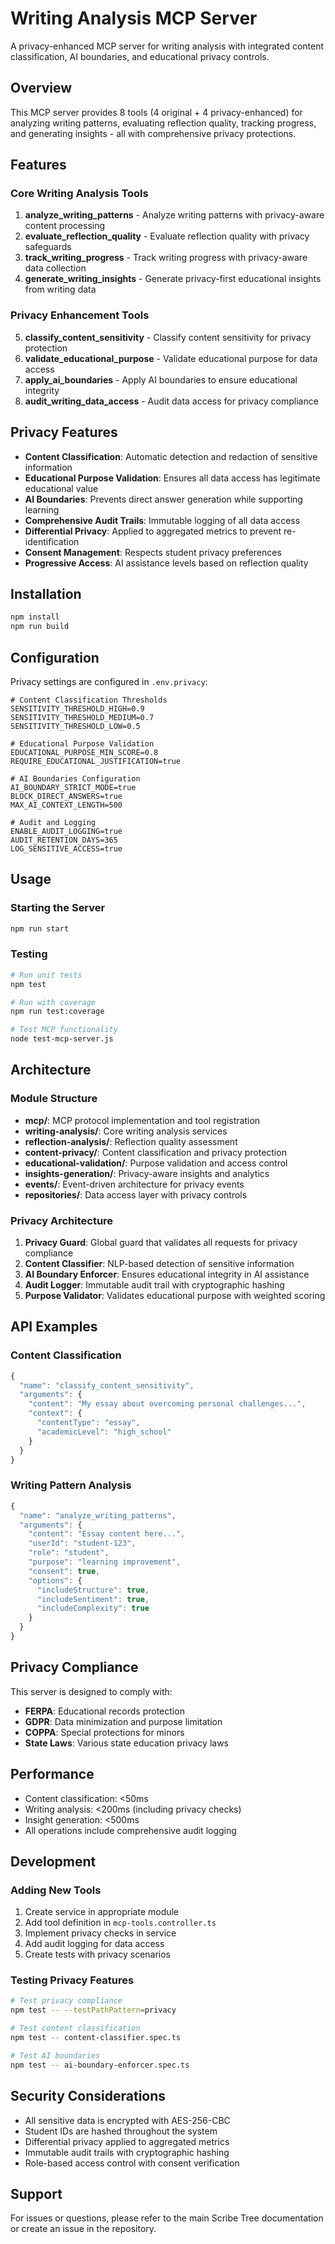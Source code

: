 # Writing Analysis MCP Server

A privacy-enhanced MCP server for writing analysis with integrated content classification, AI boundaries, and educational privacy controls.

## Overview

This MCP server provides 8 tools (4 original + 4 privacy-enhanced) for analyzing writing patterns, evaluating reflection quality, tracking progress, and generating insights - all with comprehensive privacy protections.

## Features

### Core Writing Analysis Tools

1. **analyze_writing_patterns** - Analyze writing patterns with privacy-aware content processing
2. **evaluate_reflection_quality** - Evaluate reflection quality with privacy safeguards
3. **track_writing_progress** - Track writing progress with privacy-aware data collection
4. **generate_writing_insights** - Generate privacy-first educational insights from writing data

### Privacy Enhancement Tools

5. **classify_content_sensitivity** - Classify content sensitivity for privacy protection
6. **validate_educational_purpose** - Validate educational purpose for data access
7. **apply_ai_boundaries** - Apply AI boundaries to ensure educational integrity
8. **audit_writing_data_access** - Audit data access for privacy compliance

## Privacy Features

- **Content Classification**: Automatic detection and redaction of sensitive information
- **Educational Purpose Validation**: Ensures all data access has legitimate educational value
- **AI Boundaries**: Prevents direct answer generation while supporting learning
- **Comprehensive Audit Trails**: Immutable logging of all data access
- **Differential Privacy**: Applied to aggregated metrics to prevent re-identification
- **Consent Management**: Respects student privacy preferences
- **Progressive Access**: AI assistance levels based on reflection quality

## Installation

```bash
npm install
npm run build
```

## Configuration

Privacy settings are configured in `.env.privacy`:

```env
# Content Classification Thresholds
SENSITIVITY_THRESHOLD_HIGH=0.9
SENSITIVITY_THRESHOLD_MEDIUM=0.7
SENSITIVITY_THRESHOLD_LOW=0.5

# Educational Purpose Validation
EDUCATIONAL_PURPOSE_MIN_SCORE=0.8
REQUIRE_EDUCATIONAL_JUSTIFICATION=true

# AI Boundaries Configuration
AI_BOUNDARY_STRICT_MODE=true
BLOCK_DIRECT_ANSWERS=true
MAX_AI_CONTEXT_LENGTH=500

# Audit and Logging
ENABLE_AUDIT_LOGGING=true
AUDIT_RETENTION_DAYS=365
LOG_SENSITIVE_ACCESS=true
```

## Usage

### Starting the Server

```bash
npm run start
```

### Testing

```bash
# Run unit tests
npm test

# Run with coverage
npm run test:coverage

# Test MCP functionality
node test-mcp-server.js
```

## Architecture

### Module Structure

- **mcp/**: MCP protocol implementation and tool registration
- **writing-analysis/**: Core writing analysis services
- **reflection-analysis/**: Reflection quality assessment
- **content-privacy/**: Content classification and privacy protection
- **educational-validation/**: Purpose validation and access control
- **insights-generation/**: Privacy-aware insights and analytics
- **events/**: Event-driven architecture for privacy events
- **repositories/**: Data access layer with privacy controls

### Privacy Architecture

1. **Privacy Guard**: Global guard that validates all requests for privacy compliance
2. **Content Classifier**: NLP-based detection of sensitive information
3. **AI Boundary Enforcer**: Ensures educational integrity in AI assistance
4. **Audit Logger**: Immutable audit trail with cryptographic hashing
5. **Purpose Validator**: Validates educational purpose with weighted scoring

## API Examples

### Content Classification

```javascript
{
  "name": "classify_content_sensitivity",
  "arguments": {
    "content": "My essay about overcoming personal challenges...",
    "context": {
      "contentType": "essay",
      "academicLevel": "high_school"
    }
  }
}
```

### Writing Pattern Analysis

```javascript
{
  "name": "analyze_writing_patterns",
  "arguments": {
    "content": "Essay content here...",
    "userId": "student-123",
    "role": "student",
    "purpose": "learning improvement",
    "consent": true,
    "options": {
      "includeStructure": true,
      "includeSentiment": true,
      "includeComplexity": true
    }
  }
}
```

## Privacy Compliance

This server is designed to comply with:

- **FERPA**: Educational records protection
- **GDPR**: Data minimization and purpose limitation
- **COPPA**: Special protections for minors
- **State Laws**: Various state education privacy laws

## Performance

- Content classification: <50ms
- Writing analysis: <200ms (including privacy checks)
- Insight generation: <500ms
- All operations include comprehensive audit logging

## Development

### Adding New Tools

1. Create service in appropriate module
2. Add tool definition in `mcp-tools.controller.ts`
3. Implement privacy checks in service
4. Add audit logging for data access
5. Create tests with privacy scenarios

### Testing Privacy Features

```bash
# Test privacy compliance
npm test -- --testPathPattern=privacy

# Test content classification
npm test -- content-classifier.spec.ts

# Test AI boundaries
npm test -- ai-boundary-enforcer.spec.ts
```

## Security Considerations

- All sensitive data is encrypted with AES-256-CBC
- Student IDs are hashed throughout the system
- Differential privacy applied to aggregated metrics
- Immutable audit trails with cryptographic hashing
- Role-based access control with consent verification

## Support

For issues or questions, please refer to the main Scribe Tree documentation or create an issue in the repository.